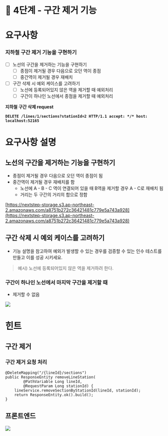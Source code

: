 # 🚀 4단계 - 구간 제거 기능

# 요구사항

### 지하철 구간 제거 기능을 구현하기

- [ ] 노선의 구간을 제거하는 기능을 구현하기
    - [ ] 종점이 제거될 경우 다음으로 오던 역이 종점
    - [ ] 중간역이 제거될 경우 재배치
- [ ] 구간 삭제 시 예외 케이스를 고려하기
    - [ ] 노선에 등록되어있지 않은 역을 제거할 때 예외처리
    - [ ] 구간이 하나인 노선에서 종점을 제거할 때 예외처리

**지하철 구간 삭제 request**

**`DELETE /lines/1/sections?stationId=2 HTTP/1.1 accept: */*
host: localhost:52165`**

# 요구사항 설명

## 노선의 구간을 제거하는 기능을 구현하기

- 종점이 제거될 경우 다음으로 오던 역이 종점이 됨
- 중간역이 제거될 경우 재배치를 함
    - 노선에 A - B - C 역이 연결되어 있을 때 B역을 제거할 경우 A - C로 재배치 됨
    - 거리는 두 구간의 거리의 합으로 정함

[https://nextstep-storage.s3.ap-northeast-2.amazonaws.com/a8751b272c36421481c779e5a743a928](https://nextstep-storage.s3.ap-northeast-2.amazonaws.com/a8751b272c36421481c779e5a743a928)

## 구간 삭제 시 예외 케이스를 고려하기

- 기능 설명을 참고하여 예외가 발생할 수 있는 경우를 검증할 수 있는 인수 테스트를 만들고 이를 성공 시키세요.

> 예시) 노선에 등록되어있지 않은 역을 제거하려 한다.
>

### 구간이 하나인 노선에서 마지막 구간을 제거할 때

- 제거할 수 없음

<img src=https://nextstep-storage.s3.ap-northeast-2.amazonaws.com/b8db3f754c2c4d3684dafe29eae53270>

# 힌트

## 구간 제거

### 구간 제거 요청 처리

```
@DeleteMapping("/{lineId}/sections")
public ResponseEntity removeLineStation(
        @PathVariable Long lineId,
        @RequestParam Long stationId) {
    lineService.removeSectionByStationId(lineId, stationId);
    return ResponseEntity.ok().build();
}

```

## 프론트엔드

<img src=https://techcourse-storage.s3.ap-northeast-2.amazonaws.com/019e7f82cb5d4b0d833ce41e3c43fd0f>